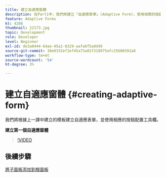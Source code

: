 ```yaml
---
title: 建立自適應窗體
description: 在Part1中，我們將建立「自適應表單」(Adaptive Form)，使用相應的按鈕添加和配置工具欄。
feature: Adaptive Forms
kt: 4208
thumbnail: 22173.jpg
topic: Development
role: Developer
level: Beginner
exl-id: de3a0444-64ae-45a1-8329-aafa6f5add49
source-git-commit: 38e0332ef2ef45a73a81f318975afc25600392a8
workflow-type: tm+mt
source-wordcount: '54'
ht-degree: 3%

---
```


# 建立自適應窗體 {#creating-adaptive-form}

我們將根據上一課中建立的模板建立自適應表單，並使用相應的按鈕配置工具欄。

**建立第一個自適應窗體**

>[!VIDEO](https://video.tv.adobe.com/v/22173?quality=12&learn=on)

## 後續步驟

[將子面板添加到根面板](./configuring-root-panel-and-adding-child-panels.md)
